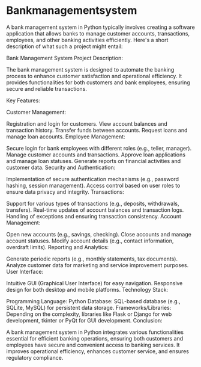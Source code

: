 # Bankmanagementsystem
A bank management system in Python typically involves creating a software application that allows banks to manage customer accounts, transactions, employees, and other banking activities efficiently. Here's a short description of what such a project might entail:

Bank Management System Project Description:

The bank management system is designed to automate the banking process to enhance customer satisfaction and operational efficiency. It provides functionalities for both customers and bank employees, ensuring secure and reliable transactions.

Key Features:

Customer Management:

Registration and login for customers.
View account balances and transaction history.
Transfer funds between accounts.
Request loans and manage loan accounts.
Employee Management:

Secure login for bank employees with different roles (e.g., teller, manager).
Manage customer accounts and transactions.
Approve loan applications and manage loan statuses.
Generate reports on financial activities and customer data.
Security and Authentication:

Implementation of secure authentication mechanisms (e.g., password hashing, session management).
Access control based on user roles to ensure data privacy and integrity.
Transactions:

Support for various types of transactions (e.g., deposits, withdrawals, transfers).
Real-time updates of account balances and transaction logs.
Handling of exceptions and ensuring transaction consistency.
Account Management:

Open new accounts (e.g., savings, checking).
Close accounts and manage account statuses.
Modify account details (e.g., contact information, overdraft limits).
Reporting and Analytics:

Generate periodic reports (e.g., monthly statements, tax documents).
Analyze customer data for marketing and service improvement purposes.
User Interface:

Intuitive GUI (Graphical User Interface) for easy navigation.
Responsive design for both desktop and mobile platforms.
Technology Stack:

Programming Language: Python
Database: SQL-based database (e.g., SQLite, MySQL) for persistent data storage.
Frameworks/Libraries: Depending on the complexity, libraries like Flask or Django for web development, tkinter or PyQt for GUI development.
Conclusion:

A bank management system in Python integrates various functionalities essential for efficient banking operations, ensuring both customers and employees have secure and convenient access to banking services. It improves operational efficiency, enhances customer service, and ensures regulatory compliance.
